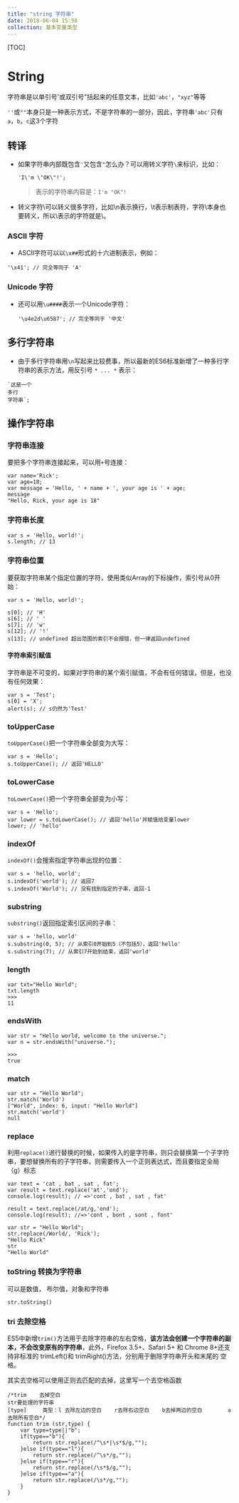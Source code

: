 ```yaml
---
title: "string 字符串"
date: 2018-06-04 15:58
collection: 基本变量类型
---
```


[TOC]



# String



字符串是以单引号'或双引号"括起来的任意文本，比如`'abc'`，`"xyz"`等等

`''`或`""`本身只是一种表示方式，不是字符串的一部分，因此，字符串`'abc'`只有`a`，`b`，`c`这3个字符

## 转译

* 如果字符串内部既包含`'`又包含`"`怎么办？可以用转义字符`\`来标识，比如：

  ```
  'I\'m \"OK\"!';
  ```

  >  表示的字符串内容是：`I'm "OK"!`

* 转义字符\可以转义很多字符，比如\n表示换行，\t表示制表符，字符\本身也要转义，所以\\表示的字符就是\。

  

### ASCII 字符

* ASCII字符可以以`\x##`形式的十六进制表示，例如：

```
'\x41'; // 完全等同于 'A'
```


### Unicode 字符

* 还可以用`\u####`表示一个Unicode字符：

  ```
  '\u4e2d\u6587'; // 完全等同于 '中文'
  ```



## 多行字符串

* 由于多行字符串用`\n`写起来比较费事，所以最新的ES6标准新增了一种多行字符串的表示方法，用反引号 *`* ... *`* 表示：

```
`这是一个
多行
字符串`;
```



## 操作字符串



### 字符串连接

要把多个字符串连接起来，可以用`+`号连接：

```
var name='Rick';
var age=18;
var message = 'Hello, ' + name + ', your age is ' + age;
message
"Hello, Rick, your age is 18"
```


### 字符串长度

```
var s = 'Hello, world!';
s.length; // 13
```



### 字符串位置

要获取字符串某个指定位置的字符，使用类似Array的下标操作，索引号从0开始：

```
var s = 'Hello, world!';

s[0]; // 'H'
s[6]; // ' '
s[7]; // 'w'
s[12]; // '!'
s[13]; // undefined 超出范围的索引不会报错，但一律返回undefined
```


#### 字符串索引赋值

字符串是不可变的，如果对字符串的某个索引赋值，不会有任何错误，但是，也没有任何效果：

```
var s = 'Test';
s[0] = 'X';
alert(s); // s仍然为'Test'
```


### toUpperCase

`toUpperCase()`把一个字符串全部变为大写：

```
var s = 'Hello';
s.toUpperCase(); // 返回'HELLO'
```



### toLowerCase

`toLowerCase()`把一个字符串全部变为小写：

```
var s = 'Hello';
var lower = s.toLowerCase(); // 返回'hello'并赋值给变量lower
lower; // 'hello'
```

### indexOf

`indexOf()`会搜索指定字符串出现的位置：

```
var s = 'hello, world';
s.indexOf('world'); // 返回7
s.indexOf('World'); // 没有找到指定的子串，返回-1
```

### substring

`substring()`返回指定索引区间的子串：

```
var s = 'hello, world'
s.substring(0, 5); // 从索引0开始到5（不包括5），返回'hello'
s.substring(7); // 从索引7开始到结束，返回'world'
```

### length

```
var txt="Hello World";
txt.length
>>>
11
```



### endsWith

```
var str = "Hello world, welcome to the universe.";
var n = str.endsWith("universe.");

>>>
true
```



### match

```
var str = "Hello World";
str.match('World')
["World", index: 6, input: "Hello World"]
str.match('world')
null
```



### replace 

利用`replace()`进行替换的时候，如果传入的是字符串，则只会替换第一个子字符串，要想替换所有的子字符串，则需要传入一个正则表达式，而且要指定全局（g）标志

```
var text = 'cat , bat , sat , fat';
var result = text.replace('at','ond');
console.log(result); // =>'cont , bat , sat , fat'

result = text.replace(/at/g,'ond');
console.log(result); //=>'cont , bont , sont , font'
```



```
var str = "Hello World";
str.replace(/World/, 'Rick');
"Hello Rick"
str
"Hello World"
```



### toString 转换为字符串

可以是数值， 布尔值，对象和字符串

```
str.toString()
```





### tri 去除空格

ES5中新增`trim()`方法用于去除字符串的左右空格，**该方法会创建一个字符串的副本，不会改变原有的字符串**，此外，Firefox 3.5+、Safari 5+
和 Chrome 8+还支持非标准的 trimLeft()和 trimRight()方法，分别用于删除字符串开头和末尾的
空格。

其实去空格可以使用正则去匹配的去掉，这里写一个去空格函数

```
/*trim    去掉空白
str要处理的字符串        
[type]     类型：l 去除左边的空白    r去除右边空白    b去掉两边的空白        a去除所有空白*/
function trim (str,type) {
    var type=type||"b";
    if(type=="b"){
        return str.replace(/^\s*|\s*$/g,"");
    }else if(type=="l"){
        return str.replace(/^\s*/g,"");
    }else if(type=="r"){
        return str.replace(/\s*$/g,"");
    }else if(type=="a"){
        return str.replace(/\s*/g,"");
    }
}
```



